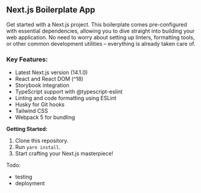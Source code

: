 ## Next.js Boilerplate App

Get started with a Next.js project. This boilerplate comes pre-configured with essential dependencies, allowing you to dive straight into building your web application. No need to worry about setting up linters, formatting tools, or other common development utilities – everything is already taken care of.

### Key Features:

- Latest Next.js version (14.1.0)
- React and React DOM (^18)
- Storybook integration
- TypeScript support with @typescript-eslint
- Linting and code formatting using ESLint
- Husky for Git hooks
- Tailwind CSS
- Webpack 5 for bundling

**Getting Started:**

1. Clone this repository.
2. Run `yarn install`.
3. Start crafting your Next.js masterpiece!

Todo:
- testing
- deployment

